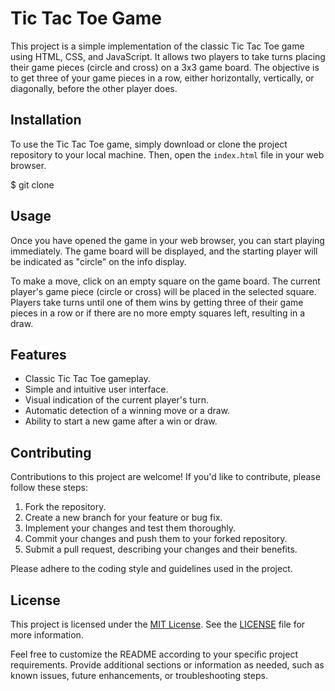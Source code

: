 # Tic Tac Toe Game

This project is a simple implementation of the classic Tic Tac Toe game using HTML, CSS, and JavaScript. It allows two players to take turns placing their game pieces (circle and cross) on a 3x3 game board. The objective is to get three of your game pieces in a row, either horizontally, vertically, or diagonally, before the other player does.

## Installation

To use the Tic Tac Toe game, simply download or clone the project repository to your local machine. Then, open the `index.html` file in your web browser.


$ git clone <repository-url>


## Usage

Once you have opened the game in your web browser, you can start playing immediately. The game board will be displayed, and the starting player will be indicated as "circle" on the info display.

To make a move, click on an empty square on the game board. The current player's game piece (circle or cross) will be placed in the selected square. Players take turns until one of them wins by getting three of their game pieces in a row or if there are no more empty squares left, resulting in a draw.

## Features

- Classic Tic Tac Toe gameplay.
- Simple and intuitive user interface.
- Visual indication of the current player's turn.
- Automatic detection of a winning move or a draw.
- Ability to start a new game after a win or draw.

## Contributing

Contributions to this project are welcome! If you'd like to contribute, please follow these steps:

1. Fork the repository.
2. Create a new branch for your feature or bug fix.
3. Implement your changes and test them thoroughly.
4. Commit your changes and push them to your forked repository.
5. Submit a pull request, describing your changes and their benefits.

Please adhere to the coding style and guidelines used in the project.

## License

This project is licensed under the [MIT License](https://opensource.org/licenses/MIT). See the [LICENSE](LICENSE) file for more information.

Feel free to customize the README according to your specific project requirements. Provide additional sections or information as needed, such as known issues, future enhancements, or troubleshooting steps.
